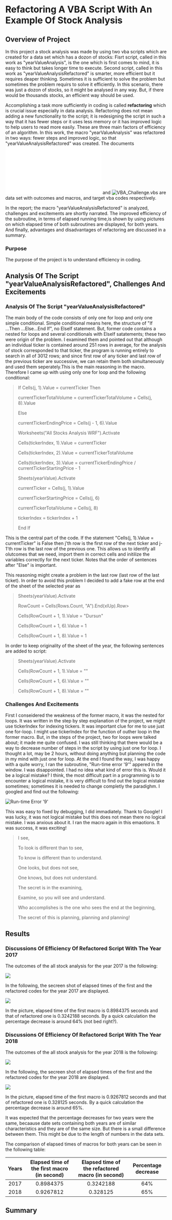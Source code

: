 # Refactoring A VBA Script With An Example Of Stock Analysis 

## Overview of Project

In this project a stock analysis was made by using two vba scripts which are created for a data set which has a dozon of stocks:
Fisrt script, called in this work as "yearValueAnalysis", is the one which is first comes to mind, it is easy to think but takes longer time to execute. Second script, called in this work as "yearValueAnalysisRefactored" is smarter, more efficient but it requires deaper thinking. Sometimes it is sufficient to solve the problem but sometimes the problem requirs to solve it efficiently. In this scenario, there was just a dozon of stocks, so it might be analysed in any way. But, if there would be thousands stocks, an efficient way should be used.  

Accomplishing a task more sufficiently in coding is called **refactoring** which is crucial issue especially in data analysis. Refactoring does not mean adding a new functionality to the script; it is redesigning the script in such a way that it has fewer steps or it uses less memory or it has improved logic to help users to read more easily. These are three main factors of efficiency of an algorithm. In this work, the macro "yearValueAnalysis" was refactored in two ways: fewer steps and improved logic, so that "yearValueAnalysisRefactored" was created. The documents ![VBA_Challenge.xlsm](.\VBA_Challenge.xlsm) and ![VBA_Challenge.vbs](.\VBA_Challenge.vbs) are data set with outcomes and macros, and target vba codes respectively.

 In the report; the macro "yearValueAnalysisRefactored" is analyzed, challenges and excitements are shortly narrated. The improved efficiency of the subroutine, in terms of elapsed running time,is shown by using pictures on which elapsed time of both subroutines are displayed, for both years. And finally, advantages and disadvantages of refactoring are discussed in a summary.

### Purpose

The purpose of the project is to understand efficiency in coding.


## Analysis Of The Script "yearValueAnalysisRefactored", Challenges And Excitements

### Analysis Of The Script "yearValueAnalysisRefactored"

The main body of the code consists of only one for loop and only one simple conditional. Simple conditional means here, the structure of "If ...Then ...Else...End If", no ElseIf statement. But, former code contains a nested for loops and several conditionals with ElseIf satatements; these two were origin of the problem. I examined them and pointed out that although an individual ticker is contained around 251 rows in average, for the analysis of stock corresponded to that ticker, the program is running entirely to search in all of 3012 rows; and since first row of any ticker and last row of the previous ticker are successive, we can retain them both simultaneously and used them seperately.This is the main reasoning in the macro. Therefore I came up with using only one for loop and the following conditional:

> If Cells(j, 1).Value = currentTicker Then
>
>  currentTickerTotalVolume = currentTickerTotalVolume + Cells(j, 8).Value
>
>   Else
>
>  currentTickerEndingPrice = Cells(j - 1, 6).Value
>
>  Worksheets("All Stocks Analysis WRF").Activate
>
>  Cells(tickerIndex, 1).Value = currentTicker
>
> Cells(tickerIndex, 2).Value = currentTickerTotalVolume
>
> Cells(tickerIndex, 3).Value = currentTickerEndingPrice / currentTickerStartingPrice - 1
>
> Sheets(yearValue).Activate
>
> currentTicker = Cells(j, 1).Value
>
> currentTickerStartingPrice = Cells(j, 6)
>
> currentTickerTotalVolume = Cells(j, 8)
>
> tickerIndex = tickerIndex + 1
>
> End If

This is the central part of the code. If the statement "Cells(j, 1).Value = currentTicker" is False then j'th row is the first row of the next ticker and j-1'th row is the last row of the previous one. This allows us to identify all olutcomes that we need, import them in correct cells and initilize the variables correctly for the next ticker. Notes that the order of sentences after "Else" is important.

This reasoning might create a problem in the last row (last row of the last ticket). In order to avoid this problem I decided to add a fake row at the end of the sheet of the selected year as

> Sheets(yearValue).Activate
> 
> RowCount = Cells(Rows.Count, "A").End(xlUp).Row> 
> 
> Cells(RowCount + 1, 1).Value = "Dursun"
> 
> Cells(RowCount + 1, 6).Value = 1
> 
> Cells(RowCount + 1, 8).Value = 1

In order to keep originality of the sheet of the year, the following sentences are added to script:

> Sheets(yearValue).Activate
> 
> Cells(RowCount + 1, 1).Value = ""
> 
> Cells(RowCount + 1, 6).Value = ""
> 
> Cells(RowCount + 1, 8).Value = ""
 
### Challenges And Excitements

First I conseidered the weakness of the former macro, it was the nested for loops. It was written in the step by step explanation of the project, we might use tickerIndex for indexing tickers. It was important clue for me to use just one for-loop. I might use tickerIndex for the function of outher loop in the former macro. But, in the steps of the project, two for loops were talked about; it made me quite confused. I was still thinking that there would be a way to decrease number of steps in the script by using just one for loop. I thought a lot, may be 2 hours, without doing anything but planning the code in my mind with just one for loop. At the end I found the way, I was happy with a quite worry, I ran the subroutine, "Run-time error '9'" appered in the window. I was disappointed. I had no idea what kind of error this is. Would it be a logical mistake? I think, the most difficult part in a programming is to encounter a logical mistake, it is very difficult to find out the logical mistake sometimes; sometimes it is needed to change completly the paradighm. I googled and find out the following:

![Run-time Error '9'](https://user-images.githubusercontent.com/99373486/155890334-9af6f0d5-3a15-4afa-ba87-e883383c5ddb.png)

This was easy to fixed by debugging, I did immadiately. Thank to Google! I was lucky, it was not logical mistake but this does not mean there no logical mistake. I was anxious about it. I ran the macro again in this emaotions. It was success, it was exciting!

> I see,
> 
> To look is different than to see,
> 
> To know is different than to understand.
> 
> One looks, but does not see,
> 
> One knows, but does not understand.
> 
> The secret is in the examining,
> 
> Examine, so you will see and understand.
>
>
> Who accomplishes is the one who sees the end at the beginning,
> 
> The secret of this is planning, planning and planning!

## Results

### Discussions Of Efficiency Of Refactored Script With The Year 2017

 The outcomes of the all stock analysis for the year 2017 is the following:
 
![](./resources/allStocks2017.png)

In the following, the secreen shot of elapsed times of the first and the refactored codes for the year 2017 are displayed.

![](./resources/VBA_Challenge_2017.png)

In the picture, elapsed time of the first macro is 0.8984375 seconds and that of refactored one is 0.3242188 seconds. By a quick calculation the percentage decrease is around 64% (not bed right?).



### Discussions Of Efficiency Of Refactored Script With The Year 2018

The outcomes of the all stock analysis for the year 2018 is the following:

![](./resources/allStocks2018.png)

In the following, the secreen shot of elapsed times of the first and the refactored codes for the year 2018 are displayed.

![](./resources/VBA_Challenge_2018.png)

In the picture, elapsed time of the first macro is 0.9267812 seconds and that of refactored one is 0.328125 seconds. By a quick calculation the percentage decrease is around 65%. 

It was expected that the percentage decreases for two years were the same, becaause date sets containing both years are of similar characteristics and they are of the same size. But there is a small difference between them. This might be due to the length of numbers in the data sets.

The comparison of elapsed times of macros for both years can be seen in the following table:

| Years        |Elapsed time of the first macro (in second)| Elapsed time of the refactored macro (in second)| Percentage decrease |
|:-----:       |:-----:                                    |:-----:                                          |:-----:              |
| 2017         |0.8984375                                  |0.3242188                                        |64%                  |
|2018          |0.9267812                                  |0.328125                                         |65%                  |


## Summary



